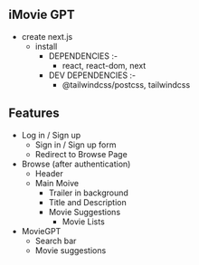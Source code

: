 ## iMovie GPT

- create next.js
    - install 
        - DEPENDENCIES :- 
            - react, react-dom, next
        - DEV DEPENDENCIES :- 
            - @tailwindcss/postcss, tailwindcss




## Features

- Log in / Sign up
    - Sign in / Sign up form
    - Redirect to Browse Page
- Browse (after authentication)
    - Header
    - Main Moive
        - Trailer in background
        - Title and Description
        - Movie Suggestions
            - Movie Lists
- MovieGPT
    - Search bar
    - Movie suggestions